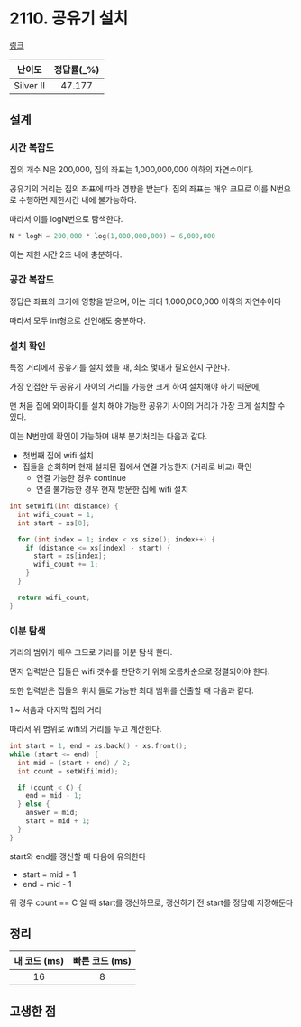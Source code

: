 # 2110. 공유기 설치

[링크](https://www.acmicpc.net/problem/2110)

|  난이도   | 정답률(\_%) |
| :-------: | :---------: |
| Silver II |   47.177    |

## 설계

### 시간 복잡도

집의 개수 N은 200,000, 집의 좌표는 1,000,000,000 이하의 자연수이다.

공유기의 거리는 집의 좌표에 따라 영향을 받는다. 집의 좌표는 매우 크므로 이를 N번으로 수행하면 제한시간 내에 불가능하다.

따라서 이를 logN번으로 탐색한다.

```cpp
N * logM = 200,000 * log(1,000,000,000) = 6,000,000
```

이는 제한 시간 2초 내에 충분하다.

### 공간 복잡도

정답은 좌표의 크기에 영향을 받으며, 이는 최대 1,000,000,000 이하의 자연수이다

따라서 모두 int형으로 선언해도 충분하다.

### 설치 확인

특정 거리에서 공유기를 설치 했을 때, 최소 몇대가 필요한지 구한다.

가장 인접한 두 공유기 사이의 거리를 가능한 크게 하여 설치해야 하기 때문에,

맨 처음 집에 와이파이를 설치 해야 가능한 공유기 사이의 거리가 가장 크게 설치할 수 있다.

이는 N번만에 확인이 가능하며 내부 분기처리는 다음과 같다.

- 첫번째 집에 wifi 설치
- 집들을 순회하며 현재 설치된 집에서 연결 가능한지 (거리로 비교) 확인
  - 연결 가능한 경우 continue
  - 연결 불가능한 경우 현재 방문한 집에 wifi 설치

```cpp
int setWifi(int distance) {
  int wifi_count = 1;
  int start = xs[0];

  for (int index = 1; index < xs.size(); index++) {
    if (distance <= xs[index] - start) {
      start = xs[index];
      wifi_count += 1;
    }
  }

  return wifi_count;
}
```

### 이분 탐색

거리의 범위가 매우 크므로 거리를 이분 탐색 한다.

먼저 입력받은 집들은 wifi 갯수를 판단하기 위해 오름차순으로 정렬되어야 한다.

또한 입력받은 집들의 위치 들로 가능한 최대 범위를 산출할 때 다음과 같다.

1 ~ 처음과 마지막 집의 거리

따라서 위 범위로 wifi의 거리를 두고 계산한다.

```cpp
int start = 1, end = xs.back() - xs.front();
while (start <= end) {
  int mid = (start + end) / 2;
  int count = setWifi(mid);

  if (count < C) {
    end = mid - 1;
  } else {
    answer = mid;
    start = mid + 1;
  }
}
```

start와 end를 갱신할 때 다음에 유의한다

- start = mid + 1
- end = mid - 1

위 경우 count == C 일 때 start를 갱신하므로, 갱신하기 전 start를 정답에 저장해둔다

## 정리

| 내 코드 (ms) | 빠른 코드 (ms) |
| :----------: | :------------: |
|      16      |       8        |

## 고생한 점
